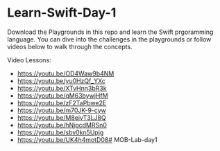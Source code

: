 # Learn-Swift-Day-1

Download the Playgrounds in this repo and learn the Swift prgoramming language. You can dive into the challenges in the playgrounds or follow videos below to walk through the concepts.

Video Lessons: 

- https://youtu.be/OD4Waw9b4NM
- https://youtu.be/yu0HzQf_YXc
- https://youtu.be/XTvHnn3bR3k
- https://youtu.be/qM63bywjHfM
- https://youtu.be/zF2TaPbwe2E
- https://youtu.be/m70JK-9-cyw
- https://youtu.be/M8eivT3LJ8Q
- https://youtu.be/hNjpcdMRSn0
- https://youtu.be/sbv0kn5Upjg
- https://youtu.be/UK4h4motD08# MOB-Lab-day1
